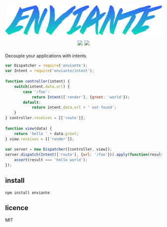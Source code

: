 <h1 align="center">
	<img src="/logo.png" width="600"><br>
	<a href="https://npmjs.org/package/enviante"><img src="https://badge.fury.io/js/enviante.svg"></a>
	<a href="https://travis-ci.org/quarterto/Enviante"><img src="https://travis-ci.org/quarterto/Enviante.svg"></a>
</h1>

Decouple your applications with intents

```js
var Dispatcher = require('enviante');
var Intent = require('enviante/intent');

function controller(intent) {
	switch(intent.data.url) {
		case '/foo':
			return Intent(['render'], {greet: 'world'});
		default:
			return intent.data.url + ' not found';
	}
} controller.receives = [['route']];

function view(data) {
	return 'hello ' + data.greet;
} view.receives = [['render']];

var server = new Dispatcher([controller, view]);
server.dispatch(Intent(['route'], {url: '/foo'})).apply(function(result) {
	assert(result === 'hello world');
});
```

install
---
```
npm install enviante
```

licence
---
MIT

